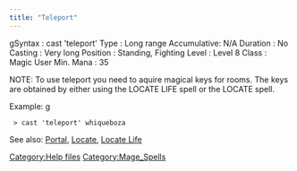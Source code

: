```yaml
---
title: "Teleport"
---
```


<nowiki>gSyntax : cast 'teleport' <location> Type : Long range
Accumulative: N/A Duration : No Casting : Very long Position : Standing,
Fighting Level : Level 8 Class : Magic User Min. Mana : 35

</pre>

NOTE: To use teleport you need to aquire magical keys for rooms. The
keys are obtained by either using the LOCATE LIFE spell or the LOCATE
spell.

Example: <nowiki>g

` > cast 'teleport' whiqueboza`

</pre>

See also: [Portal](Portal "wikilink"), [Locate](Locate "wikilink"),
[Locate Life](Locate_Life "wikilink")

[Category:Help files](Category:Help_files "wikilink")
[Category:Mage_Spells](Category:Mage_Spells "wikilink")